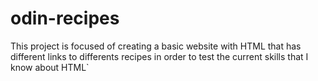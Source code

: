 # odin-recipes

This project is focused of creating a basic website with HTML that has different links to differents recipes in order to test 
the current skills that I know about HTML`